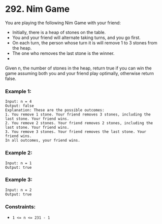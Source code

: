 # 292. Nim Game
You are playing the following Nim Game with your friend:

* Initially, there is a heap of stones on the table.
* You and your friend will alternate taking turns, and you go first.
* On each turn, the person whose turn it is will remove 1 to 3 stones from the heap.
* The one who removes the last stone is the winner.
* 
Given n, the number of stones in the heap, return true if you can win the game assuming both you and your friend play optimally, otherwise return false.

 

### Example 1:
```
Input: n = 4
Output: false
Explanation: These are the possible outcomes:
1. You remove 1 stone. Your friend removes 3 stones, including the last stone. Your friend wins.
2. You remove 2 stones. Your friend removes 2 stones, including the last stone. Your friend wins.
3. You remove 3 stones. Your friend removes the last stone. Your friend wins.
In all outcomes, your friend wins.
```
### Example 2:
```
Input: n = 1
Output: true
```
### Example 3:
```
Input: n = 2
Output: true
```

### Constraints:
* `1 <= n <= 231 - 1`
